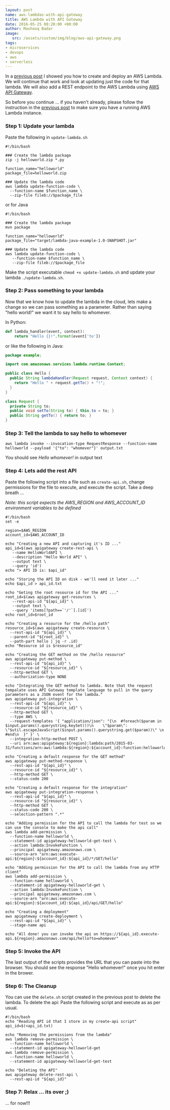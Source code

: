 ```yaml
---
layout: post
name: aws-lambdas-with-api-gateway 
title: AWS Lambda with API Gateway
date: 2016-05-25 00:20:00 +00:00
author: Mashooq Badar 
image:
   src: /assets/custom/img/blog/aws-api-gateway.png
tags:
- microservices 
- devops 
- aws
- serverless
---
```


In a [previous post](/2016/05/11/aws-lambdas) I showed you how to create and deploy an AWS Lambda. We will continue that work and look at updating just the code for that lambda. We will also add a REST endpoint to the AWS Lambda using [AWS API Gateway](https://aws.amazon.com/api-gateway). 


So before you continue ... if you haven't already, please follow the instruction in the [previous post](/2016/05/11/aws-lambdas) to make sure you have a running AWS Lambda instance.

### Step 1: Update your lambda 
Paste the following in ```update-lambda.sh```

```shell
#!/bin/bash

### Create the lambda package
zip -j helloworld.zip *.py

function_name="helloworld"
package_file=helloworld.zip

### Update the lambda code
aws lambda update-function-code \
  --function-name $function_name \
  --zip-file fileb://$package_file
```

or for Java 

```shell
#!/bin/bash

### Create the lambda package
mvn package

function_name="helloworld"
package_file="target/lambda-java-example-1.0-SNAPSHOT.jar"

### Update the lambda code
aws lambda update-function-code \
   --function-name $function_name \
   --zip-file fileb://$package_file
```

Make the script executable ```chmod +x update-lambda.sh``` and update your lambda ```./update-lambda.sh```. 


### Step 2: Pass something to your lambda

Now that we know how to update the lambda in the cloud, lets make a change so we can pass something as a parameter. Rather than saying "hello world!" we want it to say hello to whomever.

In Python:

```python
def lambda_handler(event, context):
    return "Hello {}!".format(event['to'])
```

or like the following in Java:

```java
package example;

import com.amazonaws.services.lambda.runtime.Context;

public class Hello {
  public String lambdaHandler(Request request, Context context) {
    return "Hello " + request.getTo() + "!";
  }
}

class Request {
  private String to;
  public void setTo(String to) { this.to = to; }
  public String getTo() { return to; }
}
```

### Step 3: Tell the lambda to say hello to whomever
 
```shell
aws lambda invoke --invocation-type RequestResponse --function-name helloworld --payload '{"to": "whomever"}' output.txt
```

You should see _Hello whomever!_ in output text

### Step 4: Lets add the rest API
Paste the following script into a file such as ```create-api.sh```, change permissions for the file to execute, and execute the script. Take a deep breath ...

_Note: this script expects the AWS_REGION and AWS_ACCOUNT_ID environment variables to be defined_

```shell
#!/bin/bash
set -e

region=$AWS_REGION
account_id=$AWS_ACCOUNT_ID

echo "Creating a new API and capturing it's ID ..."
api_id=$(aws apigateway create-rest-api \
   --name HelloWorldAPI \
   --description "Hello World API" \
   --output text \
   --query 'id')
echo "> API ID is: $api_id"

echo "Storing the API ID on disk - we'll need it later ..."
echo $api_id > api_id.txt

echo "Geting the root resource id for the API ..."
root_id=$(aws apigateway get-resources \
   --rest-api-id "${api_id}" \
   --output text \
   --query 'items[?path==`'/'`].[id]')
echo root_id=$root_id

echo "Creating a resource for the /hello path"
resource_id=$(aws apigateway create-resource \
  --rest-api-id "${api_id}" \
  --parent-id "${root_id}" \
  --path-part hello | jq -r .id) 
echo "Resource id is $resource_id"

echo "Creating the GET method on the /hello resource"
aws apigateway put-method \
  --rest-api-id "${api_id}" \
  --resource-id "${resource_id}" \
  --http-method GET \
  --authorization-type NONE 

echo "Integrating the GET method to lambda. Note that the request tempalate uses API Gateway template language to pull in the query parameters as a JSON event for the lambda."
aws apigateway put-integration \
  --rest-api-id "${api_id}" \
  --resource-id "${resource_id}" \
  --http-method GET \
  --type AWS \
  --request-templates '{ "application/json": "{\n  #foreach($param in $input.params().querystring.keySet())\n    \"$param\": \"$util.escapeJavaScript($input.params().querystring.get($param))\" \n   #end\n  }" }' \
  --integration-http-method POST \
  --uri arn:aws:apigateway:${region}:lambda:path/2015-03-31/functions/arn:aws:lambda:${region}:${account_id}:function:helloworld/invocations

echo "Creating a default response for the GET method"
aws apigateway put-method-response \
  --rest-api-id "${api_id}" \
  --resource-id "${resource_id}" \
  --http-method GET \
  --status-code 200 
     
echo "Creating a default response for the integration"
aws apigateway put-integration-response \
  --rest-api-id "${api_id}" \
  --resource-id "${resource_id}" \
  --http-method GET \
  --status-code 200 \
  --selection-pattern ".*"

echo "Adding permission for the API to call the lambda for test so we can use the console to make the api call"
aws lambda add-permission \
  --function-name helloworld \
  --statement-id apigateway-helloworld-get-test \
  --action lambda:InvokeFunction \
  --principal apigateway.amazonaws.com \
  --source-arn "arn:aws:execute-api:${region}:${account_id}:${api_id}/*/GET/hello"

echo "Adding permission for the API to call the lambda from any HTTP client"
aws lambda add-permission \
  --function-name helloworld \
  --statement-id apigateway-helloworld-get \
  --action lambda:InvokeFunction \
  --principal apigateway.amazonaws.com \
  --source-arn "arn:aws:execute-api:${region}:${account_id}:${api_id}/api/GET/hello"

echo "Creating a deployment"
aws apigateway create-deployment \
  --rest-api-id "${api_id}" \
  --stage-name api 

echo "All done! you can invoke the api on https://${api_id}.execute-api.${region}.amazonaws.com/api/hello?to=whomever"
```

### Step 5: Invoke the API
The last output of the scripts provides the URL that you can paste into the browser. You should see the response "Hello whomever!" once you hit enter in the brower.

### Step 6: The Cleanup
You can use the ```delete.sh``` script created in the previous post to delete the lambda. To delete the api: Paste the following script and execute as as per usual.

```shell
#!/bin/bash
echo "Reading API id that I store in my create-api script"
api_id=$(<api_id.txt)

echo "Removing the permissions from the lambda"
aws lambda remove-permission \
  --function-name helloworld \
  --statement-id apigateway-helloworld-get
aws lambda remove-permission \
  --function-name helloworld \
  --statement-id apigateway-helloworld-get-test

echo "Deleting the API"
aws apigateway delete-rest-api \
  --rest-api-id "${api_id}"
```

### Step 7: Relax ... its over ;)
... for now!!!
